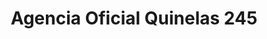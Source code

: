 ---
title: "Agencia Oficial Quinelas 245"
url: /posadas/agencia-oficial-quinelas-245/
shop: Lotterie
---